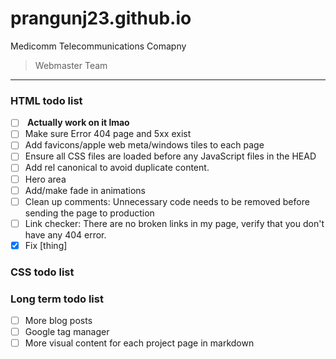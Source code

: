 # prangunj23.github.io
Medicomm Telecommunications Comapny
> Webmaster Team
---

### HTML todo list

- [ ] <b> Actually work on it lmao</b>
- [ ] Make sure Error 404 page and 5xx exist
- [ ] Add favicons/apple web meta/windows tiles to each page
- [ ] Ensure all CSS files are loaded before any JavaScript files in the HEAD
- [ ] Add rel canonical to avoid duplicate content.  
- [ ] Hero area
- [ ] Add/make fade in animations
- [ ] Clean up comments: Unnecessary code needs to be removed before sending the page to production
- [ ] Link checker: There are no broken links in my page, verify that you don't have any 404 error.
- [x] Fix [thing]

### CSS todo list



### Long term todo list

- [ ] More blog posts
- [ ] Google tag manager
- [ ] More visual content for each project page in markdown
